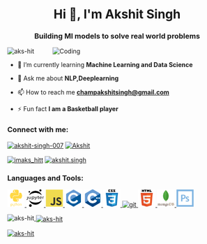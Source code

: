 
<h1 align="center">Hi 👋, I'm Akshit Singh</h1>
<h3 align="center">Building Ml models to solve real world problems</h3>
<img align="right" alt="Coding" width="400" src="https://cdn.dribbble.com/users/1162077/screenshots/3848914/programmer.gif">

<p align="left"> <img src="https://komarev.com/ghpvc/?username=aks-hit&label=Profile%20views&color=0e75b6&style=flat" alt="aks-hit" /> </p>

- 🌱 I’m currently learning **Machine Learning and Data Science**

- 💬 Ask me about **NLP,Deeplearning**

- 📫 How to reach me **champakshitsingh@gmail.com**

- ⚡ Fun fact **I am a Basketball player**

<h3 align="left">Connect with me:</h3>
<p align="left">
  <a href="https://www.linkedin.com/in/akshit-singh-007/" target="blank"><img align="center" src="https://raw.githubusercontent.com/rahuldkjain/github-profile-readme-generator/master/src/images/icons/Social/linked-in-alt.svg" alt="akshit-singh-007" height="30" width="40" /></a>
  <a href="https://www.kaggle.com/singhakshit" target="blank"><img align="center" src="https://raw.githubusercontent.com/rahuldkjain/github-profile-readme-generator/master/src/images/icons/Social/kaggle.svg" alt="Akshit" height="30" width="40" /></a>

<a href="https://www.instagram.com/imaks_hitt/" target="blank"><img align="center" src="https://raw.githubusercontent.com/rahuldkjain/github-profile-readme-generator/master/src/images/icons/Social/instagram.svg" alt="imaks_hitt" height="30" width="40" /></a>
  <a href="https://discord.gg/akshit.singh" target="blank"><img align="center" src="https://raw.githubusercontent.com/rahuldkjain/github-profile-readme-generator/master/src/images/icons/Social/discord.svg" alt="akshit.singh" height="30" width="40" /></a>
</p>

<h3 align="left">Languages and Tools:</h3>
<p align="left"> <a href="https://python.com" target="_blank" rel="noreferrer"> <img src="https://raw.githubusercontent.com/devicons/devicon/master/icons/python/python-plain-wordmark.svg" alt="python" width="40" height="40"/> </a><a href="https://jupyter.com" target="_blank" rel="noreferrer"> <img src="https://raw.githubusercontent.com/devicons/devicon/master/icons/jupyter/jupyter-plain-wordmark.svg" alt="jupyter" width="40" height="40"/> </a>  <a href="https://developer.mozilla.org/en-US/docs/Web/JavaScript" target="_blank" rel="noreferrer"> <img src="https://raw.githubusercontent.com/devicons/devicon/master/icons/javascript/javascript-original.svg" alt="javascript" width="40" height="40"/> <a href="https://www.cprogramming.com/" target="_blank" rel="noreferrer"> <img src="https://raw.githubusercontent.com/devicons/devicon/master/icons/c/c-original.svg" alt="c" width="40" height="40"/> </a> <a href="https://www.w3schools.com/cpp/" target="_blank" rel="noreferrer"> <img src="https://raw.githubusercontent.com/devicons/devicon/master/icons/cplusplus/cplusplus-original.svg" alt="cplusplus" width="40" height="40"/> </a> <a href="https://www.w3schools.com/css/" target="_blank" rel="noreferrer"> <img src="https://raw.githubusercontent.com/devicons/devicon/master/icons/css3/css3-original-wordmark.svg" alt="css3" width="40" height="40"/> </a> <a href="https://git-scm.com/" target="_blank" rel="noreferrer"> <img src="https://www.vectorlogo.zone/logos/git-scm/git-scm-icon.svg" alt="git" width="40" height="40"/> </a> <a href="https://www.w3.org/html/" target="_blank" rel="noreferrer"> <img src="https://raw.githubusercontent.com/devicons/devicon/master/icons/html5/html5-original-wordmark.svg" alt="html5" width="40" height="40"/> </a> <a href="https://www.mongodb.com/" target="_blank" rel="noreferrer"> <img src="https://raw.githubusercontent.com/devicons/devicon/master/icons/mongodb/mongodb-original-wordmark.svg" alt="mongodb" width="40" height="40"/> </a> <a href="https://www.photoshop.com/en" target="_blank" rel="noreferrer"> <img src="https://raw.githubusercontent.com/devicons/devicon/master/icons/photoshop/photoshop-line.svg" alt="photoshop" width="40" height="40"/> </p>

<p><img align="left" src="https://github-readme-stats.vercel.app/api/top-langs?username=aks-hit&show_icons=true&locale=en&layout=compact" alt="aks-hit" /></p>

<p>&nbsp;<img align="center" src="https://github-readme-stats.vercel.app/api?username=aks-hit&show_icons=true&locale=en" alt="aks-hit" /></p>

<p><img align="center" src="https://github-readme-streak-stats.herokuapp.com/?user=aks-hit&" alt="aks-hit" /></p>
